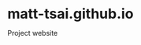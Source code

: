 # matt-tsai.github.io
Project website
<html>
    <head>
        <meta charset="utf-8">
        <title>Project Website</title>
        <style>
            body {
                line-height: .95;
            }
            h6 {
                font-style: italic;
                font-size: 13px;
                font-weight: lighter;
            }

            h2{
                font-family: "Helvetica", sans-serif;
            }

        </style>
    </head>
    <body>

        <h1>My test blog</h1>

        <h3>Contents</h3>
        <ul>
            <li><a href="#post1">First post!</a></li>
            <li><a href="#post2">Second post!</a></li>
            <li><a href="#post3">Third post!</a></li>
            <li><a href="#post4">Fourth post!</a></li>
        </ul>

        <h2 id = "post1">First post</h2>
        <h6>Posted on today</h6>

        <p>Hello World.</p>

        <!-- break between posts -->
        <h2 id = "post2">Second post</h2>
        <h6>Posted on today</h6>

        <p>Lemon and kiwi</p>

                <!-- break between posts -->
        <h2 id = "post3">Third post</h2>
        <h6>Posted on today</h6>

        <p>exquisite</p>

                <!-- break between posts -->
        <h2 id = "post4">Fourth post</h2>
        <h6>Posted on today</h6>

        <p>Made a potato</p>
    </body>
</html>
